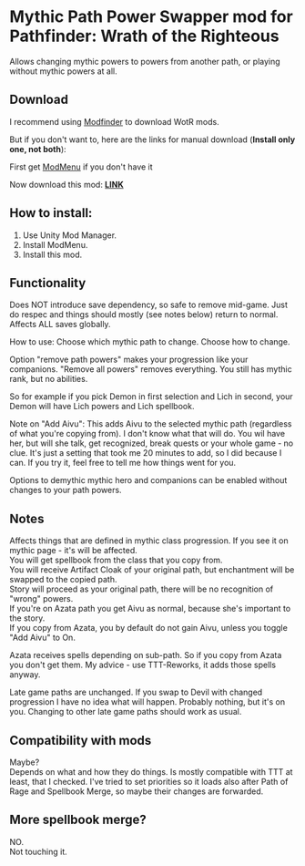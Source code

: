 # Mythic Path Power Swapper mod for Pathfinder: Wrath of the Righteous

Allows changing mythic powers to powers from another path, or playing without mythic powers at all.

## Download

I recommend using [Modfinder](https://github.com/Pathfinder-WOTR-Modding-Community/ModFinder/releases) to download WotR mods. 

But if you don't want to, here are the links for manual download (**Install only one, not both**):  

First get [ModMenu](https://github.com/WittleWolfie/ModMenu/releases) if you don't have it

Now download this mod: [**LINK**](https://github.com/alterasc/CombatRelief/releases/latest)

## How to install:

1. Use Unity Mod Manager.
2. Install ModMenu.
3. Install this mod.


## Functionality

Does NOT introduce save dependency, so safe to remove mid-game. Just do respec and things should mostly (see notes below) return to normal.
Affects ALL saves globally.

How to use: 
Choose which mythic path to change.
Choose how to change.

Option "remove path powers" makes your progression like your companions. "Remove all powers" removes everything. You still has mythic rank, but no abilities.

So for example if you pick Demon in first selection and Lich in second, your Demon will have Lich powers and Lich spellbook.

Note on "Add Aivu": 
This adds Aivu to the selected mythic path (regardless of what you're copying from). I don't know what that will do. You wil have her, but will she talk, get recognized, break quests or your whole game - no clue. It's just a setting that took me 20 minutes to add, so I did because I can. If you try it, feel free to tell me how things went for you.

Options to demythic mythic hero and companions can be enabled without changes to your path powers.

## Notes
Affects things that are defined in mythic class progression. If you see it on mythic page - it's will be affected.   
You will get spellbook from the class that you copy from.    
You will receive Artifact Cloak of your original path, but enchantment will be swapped to the copied path.   
Story will proceed as your original path, there will be no recognition of "wrong" powers.    
If you're on Azata path you get Aivu as normal, because she's important to the story.   
If you copy from Azata, you by default do not gain Aivu, unless you toggle "Add Aivu" to On.

Azata receives spells depending on sub-path. So if you copy from Azata you don't get them. My advice - use TTT-Reworks, it adds those spells anyway.

Late game paths are unchanged. If you swap to Devil with changed progression I have no idea what will happen. Probably nothing, but it's on you.
Changing to other late game paths should work as usual.

## Compatibility with mods
Maybe?   
Depends on what and how they do things. 
Is mostly compatible with TTT at least, that I checked.
I've tried to set priorities so it loads also after Path of Rage and Spellbook Merge, so maybe their changes are forwarded.


## More spellbook merge? 
NO.  
Not touching it.

